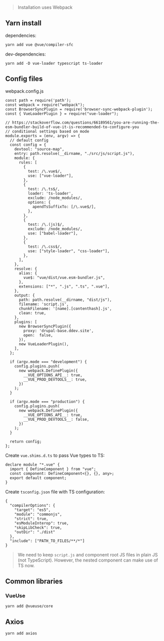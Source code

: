 > Installation uses Webpack

## Yarn install

dependencies:

```
yarn add vue @vue/compiler-sfc
```

dev-dependencies:

```
yarn add -D vue-loader typescript ts-loader
```

## Config files

webpack.config.js

```
const path = require('path');
const webpack = require("webpack");
const BrowserSyncPlugin = require('browser-sync-webpack-plugin');
const { VueLoaderPlugin } = require("vue-loader");

// https://stackoverflow.com/questions/66189561/you-are-running-the-esm-bundler-build-of-vue-it-is-recommended-to-configure-you
// conditional settings based on mode
module.exports = (env, argv) => {
  // default config
  const config = {
    devtool: "source-map",
    entry: path.resolve(__dirname, "./src/js/script.js"),
    module: {
      rules: [
        {
          test: /\.vue$/,
          use: ["vue-loader"],
        },
        {
		  test: /\.ts$/,
          loader: 'ts-loader',
          exclude: /node_modules/,
		  options: {
		    apendTsSuffixTo: [/\.vue$/],
		  },
		},
        {
          test: /\.(js)$/,
          exclude: /node_modules/,
          use: ["babel-loader"],
        },
        {
          test: /\.css$/,
          use: ["style-loader", "css-loader"],
        },
      ],
    },
    resolve: {
      alias: {
        vue$: "vue/dist/vue.esm-bundler.js",
      },
      extensions: ["*", ".js", ".ts", ".vue"],
    },
    output: {
      path: path.resolve(__dirname, "dist/js"),
      filename: 'script.js',
      chunkFilename: '[name].[contenthash].js',
      clean: true,
    },
    plugins: [
      new BrowserSyncPlugin({
        proxy: 'drupal-base.ddev.site',
        open:  false,
      }),
      new VueLoaderPlugin(),
    ],
  };

  if (argv.mode === "development") {
    config.plugins.push(
      new webpack.DefinePlugin({
        __VUE_OPTIONS_API__: true,
        __VUE_PROD_DEVTOOLS__: true,
      })
    );
  }

  if (argv.mode === "production") {
    config.plugins.push(
      new webpack.DefinePlugin({
        __VUE_OPTIONS_API__: true,
        __VUE_PROD_DEVTOOLS__: false,
      })
    );
  }

  return config;
};
```

Create `vue.shims.d.ts` to pass Vue types to TS:

```
declare module "*.vue" {
  import { DefineComponent } from "vue";
  const component: DefineComponent<{}, {}, any>;
  export default component;
}
```

Create `tsconfig.json` file with TS configuration:

```
{
  "compilerOptions": {
    "target": "es5",
    "module": "commonjs",
    "strict": true,
    "esModuleInterop": true,
    "skipLibCheck": true,
    "outDir": "./dist"
  },
  "include": ["PATH_TO_FILES/**/*"]
}
```

> We need to keep `script.js` and component root JS files in plain JS (not TypeScript). However, the nested component can make use of TS now.

## Common libraries

### VueUse

```
yarn add @vueuse/core
```

## Axios

```
yarn add axios
```
